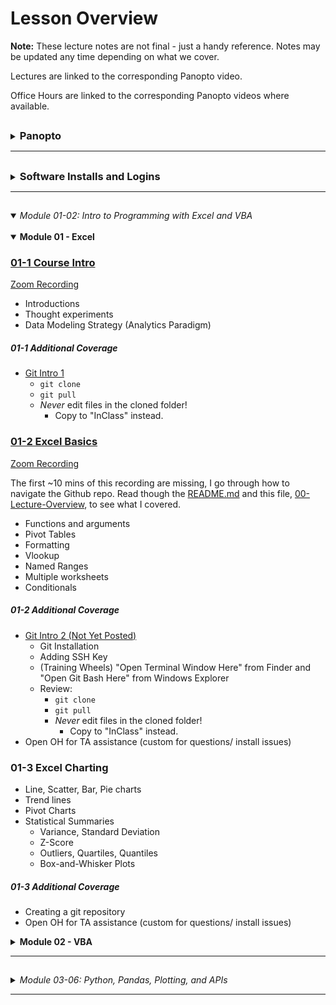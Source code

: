 # Lesson Overview

**Note:** These lecture notes are not final - just a handy reference. Notes may be updated any time depending on what we cover.

Lectures are linked to the corresponding Panopto video.

Office Hours are linked to the corresponding Panopto videos where available.

## <!-- 00 Panopto -->

<details><summary><h3 style="display: inline; padding-top: 0">Panopto</h3></summary>

Panopto recordings are searchable! Both audio and video feeds are processed.

To search within a specific video, open the video. The search bar appears on the left, under the camera feed. You can search multiple videos by using the search bar at the top of a Panopto folder.

Links to our class's Panopto folders are below. As part of your tuition, you have access to these videos forever.

Recordings:

* [Lecture Recordings](https://codingbootcamp.hosted.panopto.com/Panopto/Pages/Sessions/List.aspx?folderID=2c76d6e4-8319-419b-a635-ac8c003c1a6a)
* Office Hours Recordings
    * [Homework Help and Solutions](https://codingbootcamp.hosted.panopto.com/Panopto/Pages/Sessions/List.aspx?folderID=3e647d04-dc2b-4c88-9d07-ac8c01721eb8)
    * [Misc (i.e. Git tutorials, installs, career services chats)](https://codingbootcamp.hosted.panopto.com/Panopto/Pages/Sessions/List.aspx?folderID=b128a7f9-6114-4e56-8bc5-ac8c01725a4f)

<details><summary>Raw Files:</summary>
In case I forgot to include something in the processed videos above, you can check out the full class folder here:

* [Class Panopto Recordings](https://codingbootcamp.hosted.panopto.com/Panopto/Pages/Sessions/List.aspx?folderID=188ece76-73ee-44c8-ba5b-ac8b017afaad)
    * Contains all recordings (lecture, office hours, _and copies of the raw recordings before I combine them_).
    * Searching this folder will return duplicates because it includes those raw copies.
    * You can't see folders, so this will look empty (I put all the videos in folders). But you can search with the bar at the top and the videos will show up in the search results.

</details>

</details>

----

## <!-- 00 Installs -->

<details><summary><h3 style="display: inline; padding-top: 0">Software Installs and Logins</h3></summary>

Please consult your prework for the basic programs we install, such as Git Bash and Anaconda.

This list contains only the additional installs and API signups we cover in class.

You are free to use additional libraries for your projects; this list is just a reference.

<details><summary><strong>Excel Addons</strong></summary>



</details>

<details><summary><strong>VSCode Plugins</strong></summary>



</details>

<details><summary><strong>Chrome Extensions</strong></summary>


</details>

<details><summary><strong>Jupyter Extensions</strong></summary>

</details>

<details><summary><strong>Python Libraries</strong></summary>

* Anaconda

</details>

<details><summary><strong>APIs</strong></summary>

</details>

<details><summary><strong>Cloud Systems</strong></summary>


</details>

</details>

----

## <!-- 01-02 Excel, VBA -->

<details open><summary><em>Module 01-02: Intro to Programming with Excel and VBA</em></summary>

<br/>

<details open><summary><strong>Module 01 - Excel</strong></summary>

### [01-1 Course Intro](https://codingbootcamp.hosted.panopto.com/Panopto/Pages/Viewer.aspx?id=945aebe9-2ac7-4112-8b25-ac8b018498d6)

[Zoom Recording](https://zoom.us/rec/share/VelJsDmIXp1E22mo9jBV0RH84kSuTrvZYrJByIc2d7n6w0cqfd_mi84j3DNA9g-m.8j8kRfchlyr8gxva)

* Introductions
* Thought experiments
* Data Modeling Strategy (Analytics Paradigm)

##### 01-1 Additional Coverage

* [Git Intro 1](https://codingbootcamp.hosted.panopto.com/Panopto/Pages/Viewer.aspx?id=ba3c7078-083f-44dd-9d7b-ac8c002bd395)
    * `git clone`
    * `git pull`
    * *Never* edit files in the cloned folder!
        * Copy to "InClass" instead.

### [01-2 Excel Basics](https://codingbootcamp.hosted.panopto.com/Panopto/Pages/Viewer.aspx?id=deaa8e10-66a1-46b5-9fc4-ac8d017d8fd3)

[Zoom Recording](https://zoom.us/rec/share/eiE-MNi53gYlq6Ku47iZXzdPWgCRWjD0XT2YD5gQlPvRkgVzwPXAhl88svKyvOFx._4NTCFe3ca-5rX7Q)

The first ~10 mins of this recording are missing, I go through how to navigate the Github repo. Read though the [README.md](../README.md) and this file, [00-Lecture-Overview](), to see what I covered.

* Functions and arguments
* Pivot Tables
* Formatting
* Vlookup
* Named Ranges
* Multiple worksheets
* Conditionals

##### 01-2 Additional Coverage

* [Git Intro 2 (Not Yet Posted)](https://codingbootcamp.hosted.panopto.com/Panopto/Pages/Viewer.aspx?id=0a51cb65-a3a2-4762-9f9d-ac8e002cf338)
    * Git Installation
    * Adding SSH Key
    * (Training Wheels) "Open Terminal Window Here" from Finder and "Open Git Bash Here" from Windows Explorer
    * Review: 
        * `git clone`
        * `git pull`
        * *Never* edit files in the cloned folder!
            * Copy to "InClass" instead.
* Open OH for TA assistance (custom for questions/ install issues)

### 01-3 Excel Charting

* Line, Scatter, Bar, Pie charts
* Trend lines
* Pivot Charts
* Statistical Summaries
    * Variance, Standard Deviation
    * Z-Score
    * Outliers, Quartiles, Quantiles
    * Box-and-Whisker Plots

##### 01-3 Additional Coverage

* Creating a git repository
* Open OH for TA assistance (custom for questions/ install issues)

</details>

<details><summary><strong>Module 02 - VBA</strong></summary>

### 02-1 VBA Day 1 - Intro to Programming

* Installs
    * VSCode
        * Git Bash/ Terminal Integration
    * Excel Developer Tools
    * Excel Statistics Addon (for moving average calcs)
* Hello World!
* Excel Buttons
* Accessing Cells and Ranges in VBA
* Fundamentals of programming
    * Primitives (aka basic types)
    * Conditionals - `If`, `Elseif`, `Else`, `End If`

##### 02-1 Additional Coverage

* Before Class:
    * Excel Statistics Addon (moving average calcs)
    * Questions in #02-parkin-lot
* After Class:
    * 01 Excel Homework Help 1/1
        * Conditional Formatting
        * Pivot Table Breakout Columns
        * Class Questions
            * Splitting categories
            * Date conversion
            * Finding live campaigns
            * Variance & Std Deviation

### 02-2 VBA Day 2 - Loops

* Loops
* Conditionals
* Installations for Module 3
    * Jupyter Notebook
    * Conda
    * Python
* Basics of navigating bash terminals

##### 02-2 Additional Coverage

* Before Class:
   * 2-1 Exercises 10 - 13 (included in full lecture video)
* After Class:
   * N/A (open office hours)

### 02-3 VBA Day 3 - More Practice

* Formatting sheets with VBA
* Nested Loops
* 03 Python Installations

##### 02-3 Additional Coverage

* Before Class:
   * Open Office Hours
   * VBA Review
* After Class:
    * 02 VBA Homework Help 1/1
    * 03 Python Installation Help


</details>

</details>

----

## <!-- 03-06 Python, Pd, Plots, JSON -->

<details><summary><em>Module 03-06: Python, Pandas, Plotting, and APIs</em></summary>

<br/>

<details><summary><strong>Module 03 - Python</strong></summary>

### 03-1 Python Day 1 - Intro to Programming

* Review Installations and PythonData environment
* Variables
* User Input
* Conditionals - `if`, `elif`, `else`
* Loops - `for` and `while`

##### 03-1 Additional Coverage

* Before Class:
    * 03 Python Installation Help
* After Class:
    * 03 Python Help 1/2

### 03-2 Python Day 2 - CSVs, Python, and Lists



* Read/ write CSVs

##### 03-2 Additional Coverage

*No office hours before class.*

* After Class:
    * 01 Excel Homework Solution
    * Making a Git Repo (Re-run)
        * `git add .`
        * `git commit -m "commit message"`
        * `git push`

### 03-3 Python Day 3 - Intermediate Python



* Dictionaries
* List and Dictionary Comprehensions
* Functions
* `*args` and `**kwargs`

##### 03-3 Additional Coverage

* Before Class:
    * 03 Python Installation Help
* After Class:
    * 03 Python Help 2/2

</details>


<details><summary><strong>Module 04 - Pandas</strong></summary>

### 04-1 Pandas Day 1 - Intro to DataFrames



* Intro to Jupyter Notebooks
* Review Python (`input`, loops, `open`, `csv.reader`, conditionals)
* Intro to Pandas
    * Lists/ dictionaries -> DataFrames
    * CSVs <-> DataFrames
* Intro to summarizing data

##### 04-1 Additional Coverage

* Before Class:
    * Open Office Hours
* After Class:
    * Open Office Hours

### 04-2 Pandas Day 2 - Data Cleaning



* Filtering (`loc` and `iloc`, `dropna`)
* Cleaning duplicates
* Data Types
* Grouped DataFrames and Aggregations
* Sorting

##### 04-2 Additional Coverage

*No office hours before class.*

* After Class:
    * 04 Pandas Homework Help 1/3
    * Tips and Tricks for Jupyter
         * Enabling Jupyter Extensions

### 04-3 Pandas Day 3 - Intermediate Data Cleaning



* Merging DataFrames
* Binning
* Mapping (`df.map`)
* Fixing Bugs in Python

##### 04-3 Additional Coverage

* Before Class:
    * Open Office Hours
* After Class:
    * Intro to Git Branches
         * What is a branch?
         * Best Practice: Never break master!
         * Viewing Git commit history
         * VSCode Extensions
         * Real-life applications

</details>

<details><summary><strong>Module 05 - Intro to Plots and Statistics</strong></summary>

### 05-1 Intro to Plots and Statistics Day 1 - Matplotlib



* Using Matplotlib in Jupyter Notebook
    * Interactive and static inline plots
    * `%matplotlib notebook`
* Line, bar, scatter, pie charts
* Basic plot configuration

##### 05-1 Additional Coverage

* Before Class
    * Open Office Hours
* After Class
    * 02 VBA Homework Solution
    
### 05-2 Intro to Plots and Statistics Day 2 - Pandas Plots



* `DataFrame.plot()`
* Line, bar, scatter, pie charts
* Pros & cons vs. Matplotlib

##### 05-2 Additional Coverage

*No office hours before class.*

* After Class
    * 04 Pandas Homework Help 2/2
    * 05 Python Plotting Homework Help 1/2

### 05-3 Intro to Plots and Statistics Day 3 - Intro to Statistics



* Basic measures of central tendency: Mean, median, mode
* Variance and standard deviation
* Handling outliers
* Quartiles
* Standard Error calculations with `pandas`
* Error Bar plots with `pandas`
* Student's T-Test
* Fits and Regression with `pandas` and `scipy`

##### 05-3 Additional Coverage

* Before Class
    * Fixing Git Pull Conflicts
* After Class
    * Pandas Homework Help 3/2 (answering questions, live code)
    

</details>

<details><summary><strong>Module 06 - Python and APIs - Intro</strong></summary>

### 06-1 Python and APIs

No zoom recording this time.

* GET requests using the `requests` library
* JSON -> Python dictionaries
* API Documentation and sign ups
    * SpaceX
    * swapi (Star Wars API)
    * Number Facts
    * OMDb
    * New York Times

##### 06-1 Additional Coverage

* After Class
    * 05 Matplotlib Homework Help 2/2
    * Git Branches Continued
        * Concept Review
        * VSCode Plugins

### 06-2 Python and APIs - JSON

No panopto recording this time. (There are some raw videos, but they're mising parts of the stream so I won't create a video from them.)



* More API practice
    * OpenWeatherMaps
    * WorldBank API
* JSON -> DataFrame
* Exception Handling (`try` and `except`)

##### 06-2 Additional Coverage

* After Class
    * 06 APIs Homework Help 1/2

### 06-3 Python and APIs



* Practice Google Maps and Places APIs
* Visualizations with Maps
    * `gmaps` Jupyter Extension

##### 06-3 Additional Coverage

* Before Class
    * Open Office Hours
* After Class
    * Open Office Hours

</details>

</details>

---

